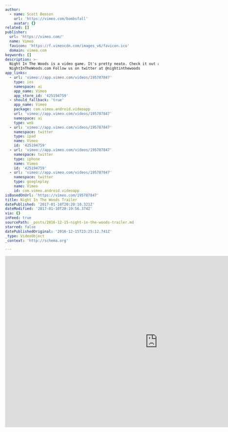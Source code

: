 ```yaml
---
author:
  - name: Scott Benson
    url: 'https://vimeo.com/bombsfall'
    avatar: {}
related: []
publisher:
  url: 'https://vimeo.com/'
  name: Vimeo
  favicon: 'https://f.vimeocdn.com/images_v6/favicon.ico'
  domain: vimeo.com
keywords: []
description: >-
  Night In The Woods is a video game. It's pretty neato. Check it out at
  NightInTheWoods.com Follow us on twitter at @nightinthewoods
app_links:
  - url: 'vimeo://app.vimeo.com/videos/195787847'
    type: ios
    namespace: ai
    app_name: Vimeo
    app_store_id: '425194759'
  - should_fallback: 'true'
    app_name: Vimeo
    package: com.vimeo.android.videoapp
    url: 'vimeo://app.vimeo.com/videos/195787847'
    namespace: ai
    type: web
  - url: 'vimeo://app.vimeo.com/videos/195787847'
    namespace: twitter
    type: ipad
    name: Vimeo
    id: '425194759'
  - url: 'vimeo://app.vimeo.com/videos/195787847'
    namespace: twitter
    type: iphone
    name: Vimeo
    id: '425194759'
  - url: 'vimeo://app.vimeo.com/videos/195787847'
    namespace: twitter
    type: googleplay
    name: Vimeo
    id: com.vimeo.android.videoapp
isBasedOnUrl: 'https://vimeo.com/195787847'
title: Night In The Woods Trailer
datePublished: '2017-01-10T20:20:10.321Z'
dateModified: '2017-01-10T20:19:56.374Z'
via: {}
inFeed: true
sourcePath: _posts/2016-12-15-night-in-the-woods-trailer.md
starred: false
datePublishedOriginal: '2016-12-15T23:25:12.741Z'
_type: VideoObject
_context: 'http://schema.org'

---
```

<iframe src="https://cdn.embedly.com/widgets/media.html?src=https%3A%2F%2Fplayer.vimeo.com%2Fvideo%2F195787847&amp;url=https%3A%2F%2Fvimeo.com%2F195787847&amp;image=https%3A%2F%2Fi.vimeocdn.com%2Fvideo%2F608096181_1280.jpg&amp;key=b7d04c9b404c499eba89ee7072e1c4f7&amp;type=text%2Fhtml&amp;schema=vimeo" width="1000" height="563" scrolling="no" frameborder="0" allowfullscreen="" style=""></iframe>